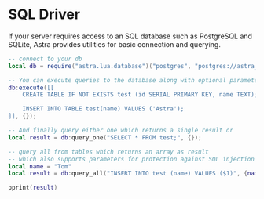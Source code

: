 # SQL Driver

If your server requires access to an SQL database such as PostgreSQL and SQLite, Astra provides utilities for basic connection and querying.

```lua
-- connect to your db
local db = require("astra.lua.database")("postgres", "postgres://astra_postgres:password@localhost/astr_database")

-- You can execute queries to the database along with optional parameters
db:execute([[
    CREATE TABLE IF NOT EXISTS test (id SERIAL PRIMARY KEY, name TEXT);

    INSERT INTO TABLE test(name) VALUES ('Astra');
]], {});

-- And finally query either one which returns a single result or
local result = db:query_one("SELECT * FROM test;", {});

-- query all from tables which returns an array as result
-- which also supports parameters for protection against SQL injection attacks
local name = "Tom"
local result = db:query_all("INSERT INTO test (name) VALUES ($1)", {name});

pprint(result)
```
